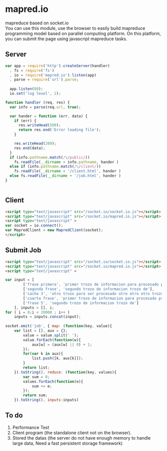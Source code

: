 mapred.io
=========

mapreduce based on socket.io  
You can use this module, use the browser to easily build mapreduce programming model based on parallel computing platform. On this platform, you can submit the page using javascript mapreduce tasks.



## Server
```js
var app = require('http').createServer(handler)
  , fs = require('fs')
  , io = require('mapred.io').listen(app)
  , parse = require('url').parse;
  
  app.listen(80);
  io.set('log level', 2);

function handler (req, res) {
  var info = parse(req.url, true);

  var hander = function (err, data) {
	if (err) {
	  res.writeHead(500);
	  return res.end('Error loading file');
	}

	res.writeHead(200);
	res.end(data);
  }
  if (info.pathname.match(/\/public/))
	fs.readFile(__dirname + info.pathname, hander )
  else if (info.pathname.match(/\/client/))
	fs.readFile(__dirname + '/client.html', hander )
  else fs.readFile(__dirname + '/job.html', hander )
}



```

## Client
```html
<script type="text/javascript" src="/socket.io/socket.io.js"></script>
<script type="text/javascript" src="/socket.io/mapred.io.js"></script>
<script type="text/javascript" >
var socket = io.connect();
var MapredClient = new MapredClient(socket);
</script>
```
## Submit Job
```html
<script type="text/javascript" src="/socket.io/socket.io.js"></script>
<script type="text/javascript" src="/socket.io/mapred.io.js"></script>
<script type="text/javascript" >

var input = [
		['frase primera', 'primer trozo de informacion para procesado primer trozo'],
		['segunda frase', 'segundo trozo de informacion trozo de'],
		['cacho 3', 'otro trozo para ser procesado otro otro otro trozo'],
		['cuarta frase', 'primer trozo de informacion para procesado primer trozo'],
		['frase 5', 'segundo trozo de informacion trozo de']
	], inputs = [], i;
for ( i = 0;i < 20000 ; i++ ) 
	inputs = inputs.concat(input);
	
socket.emit('job', { map: (function(key, value){
  	var list = [], aux = {};
		value = value.split(' ');
		value.forEach(function(w){
			aux[w] = (aux[w] || 0) + 1;
		});
		for(var k in aux){
			list.push([k, aux[k]]);
		}
		return list;
	}).toString(), reduce: (function(key, values){
		var sum = 0;
		values.forEach(function(e){
			sum += e;
		});
		return sum;
	}).toString(), inputs:inputs)
```
## To do
1. Performance Test
2. Client program (the standalone client not on the browser).
3. Stored the datas (the server do not have enough memory to handle large data, Need a fast persistent storage framework)


